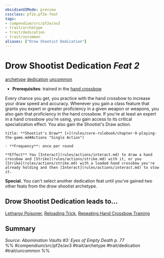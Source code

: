 ```yaml
---
obsidianUIMode: preview
cssclass: pf2e,pf2e-feat
tags:
- compendium/src/pf2e/av3
- trait/archetype
- trait/dedication
- trait/uncommon
aliases: ["Drow Shootist Dedication"]
---
```

# Drow Shootist Dedication  *Feat 2*  
[archetype](archetype.md "Archetype Feat Trait")  [dedication](dedication.md "Dedication Feat Trait")  [uncommon](uncommon.md "Uncommon Rarity Trait")  

- **Prerequisites**: trained in the [hand crossbow](hand-crossbow.md)

Every chance you get, you practice with the hand crossbow to increase your draw speed and accuracy. Whenever you gain a class feature that grants you expert or greater proficiency in a given weapon or weapons, you also gain that proficiency in the hand crossbow. If you're at least an expert in a hand crossbow you're using, you gain access to its critical specialization effect. You also gain the Shootist's Draw action.

```ad-embed-ability
title: **Shootist's Draw** [>](rules/core-rulebook/chapter-9-playing-the-game.md#Actions "Single Action")

- **Frequency**: once per round

**Effect** You [Interact](rules/actions/interact.md) to draw a hand crossbow and [Strike](rules/actions/strike.md) with it, or you [Strike](rules/actions/strike.md) with a loaded hand crossbow you're already holding and then [Interact](rules/actions/interact.md) to stow it.
```

**Special.** You can't select another dedication feat until you've gained two other feats from the drow shootist archetype.

## Drow Shootist Dedication leads to...

[Lethargy Poisoner](lethargy-poisoner-av3.md), [Reloading Trick](reloading-trick-av3.md), [Repeating Hand Crossbow Training](repeating-hand-crossbow-training-av3.md)

## Summary

*Source: Abomination Vaults #3: Eyes of Empty Death p. 77*  
%% #compendium/src/pf2e/av3 #trait/archetype #trait/dedication #trait/uncommon %%